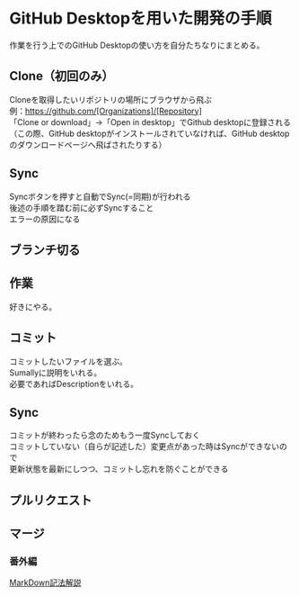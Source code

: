 # GitHub Desktopを用いた開発の手順
作業を行う上でのGitHub Desktopの使い方を自分たちなりにまとめる。

## Clone（初回のみ）  
Cloneを取得したいリポジトリの場所にブラウザから飛ぶ  
例：https://github.com/[Organizations]/[Repository]  
「Clone or download」→「Open in desktop」でGithub desktopに登録される  
（この際、GitHub desktopがインストールされていなければ、GitHub desktopのダウンロードページへ飛ばされたりする）  

## Sync
Syncボタンを押すと自動でSync(=同期)が行われる  
後述の手順を踏む前に必ずSyncすること  
エラーの原因になる  

## ブランチ切る

## 作業
好きにやる。

## コミット
コミットしたいファイルを選ぶ。  
Sumallyに説明をいれる。  
必要であればDescriptionをいれる。  

## Sync
コミットが終わったら念のためもう一度Syncしておく  
コミットしていない（自らが記述した）変更点があった時はSyncができないので  
更新状態を最新にしつつ、コミットし忘れを防ぐことができる  

## プルリクエスト

## マージ

### 番外編
[MarkDown記法解説](http://qiita.com/tbpgr/items/989c6badefff69377da7)
